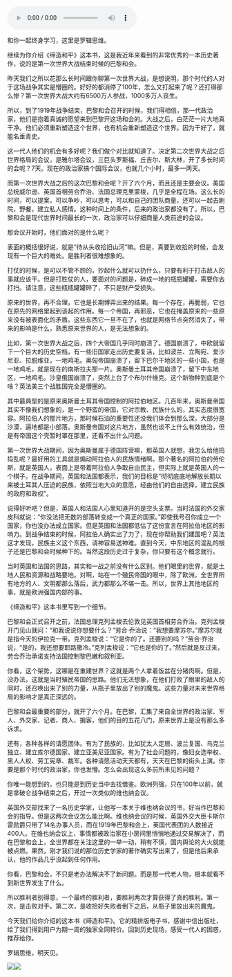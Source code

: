 <audio src="http://igetoss.cdn.igetget.com/mp3/201810/15/201810151810214159964572.mp3" controls="controls">您的浏览器不支持 audio 标签。</audio><p>和你一起终身学习，这里是罗辑思维。</p><p>继续为你介绍《缔造和平》这本书，这是我近年来看到的非常优秀的一本历史著作，说的是第一次世界大战结束时候的巴黎和会。</p><p>昨天我们之所以花那么长时间跟你聊第一次世界大战，是想说明，那个时代的人对于这场战争其实是懵圈的。好好的都消停了100年，怎么又打起来了呢？还打得那么惨？第一次世界大战大约有6500万人参战，1000多万人丧生。</p><p>所以，到了1919年战争结束，巴黎和会召开的时候，我们得相信，那一代政治家，他们是抱着真诚的愿望来到巴黎开这场和会的。大战之后，白茫茫一片大地真干净。他们必须重新塑造这个世界，也有机会重新塑造这个世界。因为干好了，就能名垂青史。</p><p>这一代人他们的机会有多好呢？我们做个对比就知道了。决定第二次世界大战之后世界格局的会议，是雅尔塔会议，三巨头罗斯福、丘吉尔、斯大林，开了多长时间的会呢？7天。现在的政治家搞个国际会议，也就几个小时，最多一两天。</p><p>而第一次世界大战之后的这次巴黎和会呢？开了六个月，而且还是主要会议。美国总统威尔逊、英国首相劳合乔治、法国总理克里蒙梭，几乎是全程在场。这么长的时间，可以提案，可以争吵，可以思考，可以和自己的团队商量，还可以一起去剧院，野餐，建立私人感情。这种时间上的条件，后来的政治家都没有了。所以，巴黎和会是现代世界时间最长的一次，政治家可以仔细商量人类前途的会议。</p><p>那会议开始时，他们面对的是什么呢？</p><p>表面的概括很好说，就是“待从头收拾旧山河”嘛。但是，真要到收拾的时候，会发现有一个巨大的难处。是胜利者很难想象的。</p><p>打仗的时候，是可以不管不顾的，抄起什么就可以扔什么，只要有利于打击敌人的事就应该干。但是打胜仗的人，要面对的问题是，碎成一地的瓶瓶罐罐，需要你去打扫。请注意，这些瓶瓶罐罐碎了，不只是财产受损失。</p><p>原来的世界，再不合理，它也是长期博弈出来的结果。每一个存在，再脆弱，它也在原先的网络里起到该起的作用。每一个帝国，再邪恶，它也在掩盖原来的一些原来没有被表面化的矛盾。这些东西它一旦不在了，也就是网络节点突然消失了，带来的影响是什么，熟悉原来世界的人，是无法想象的。</p><p>比如，第一次世界大战之后，四个大帝国几乎同时崩溃了。德国崩溃了，中欧就留下一个巨大的历史空档，有一些旧国家走出历史要复活，比如波兰、立陶宛、爱沙尼亚、拉脱维亚，一地鸡毛。奥匈帝国崩溃了，留下巴尔干地区的一些小国，也是一地鸡毛，就是现在的南斯拉夫那一片。奥斯曼土耳其帝国崩溃了，留下中东地区，一地鸡毛。沙皇俄国崩溃了，突然上台了个布尔什维克。这个新物种到底是个啥？英法美三个战胜国完全是懵圈的。</p><p>其中最典型的是原来奥斯曼土耳其帝国控制的阿拉伯地区。几百年来，奥斯曼帝国其实不像我们想象的，是一个野蛮的帝国，它对宗教、民族什么的，其实态度很宽容。阿拉伯人的那片地方，那时候石油的重要性还没我们体会到那么深，大部分是沙漠，遍地都是小部落。奥斯曼帝国对这片地方，虽然也谈不上什么有效统治，但是有帝国这个壳暂时罩在那里，还看不出什么问题。</p><p>第一次世界大战期间，因为奥斯曼属于德国阵营嘛，那英国人就想，我怎么给他捣捣乱呢？最好用的工具就是煽动阿拉伯人的民族情绪啊。那个著名的阿拉伯的劳伦斯，就是英国人，表面上是带着阿拉伯人争取自由民主，但实际上就是英国人的一个棋子。在战争期间，英国和法国都表示，我们的目标是“彻彻底底地解放长期以来被土耳其人压迫的民族，依照当地大众的意愿，经由他们的自由选择，建立民族的政府和政权”。</p><p>说得好听吧？但是，英国人和法国人心里知道开的是空头支票。当时法国的外交家皮科就说：“你没法把无数的部落转变成一个真正的国家。”即使我号召你成立一个国家，你也没办法成立国家。但是英国和法国都低估了这份宣言在阿拉伯地区的影响力。到战争结束的时候，阿拉伯人确实出了力了，现在你帮助我们建国吧？英法这才发现，民族主义这个东西，请神容易送神难。直到今天，中东地区的混乱的根子还是巴黎和会时候种下的。当然这段历史过于复杂，你只要有这个概念就行。</p><p>当时英国和法国的思路，其实和一战之前没有什么区别。他们眼里的世界，就是土地人民和资源和战略要地。对啊，站在一个殖民帝国的眼中，除了欧洲，全世界所有地方的人、文明都那么落后，武力都那么不堪一击。所以，世界上其他地区的事，就是欧洲强国内部的事。</p><p>《缔造和平》这本书里写到一个细节。</p><p>巴黎和会正式召开之前，法国总理克列孟梭去伦敦见英国首相劳合乔治。克列孟梭开门见山就问：“和我说说你想要什么？”劳合·乔治说：“我想要摩苏尔。”摩苏尔就是指今天的伊拉克一带。克列孟梭说：“它是你的了。还要别的吗？”劳合·乔治说，“是的，我还想要耶路撒冷。”克列孟梭说：“它也是你的了。”然后就是反过来，劳合乔治承诺支持法国控制黎巴嫩和叙利亚。</p><p>你看，这个架势，这哪是在重建世界？这就是两个人拿着饭盆在分猪肉啊。但是，没办法，这就是当时殖民帝国的思路。他们无法想象，在他们打败了眼里的敌人的同时，还召唤出来了别的力量，从瓶子里放出了别的魔鬼。这些力量对未来世界格局的影响才是真正深远的。</p><p>巴黎和会最重要的部分，就开了六个月。在巴黎，汇集了来自全世界的政治家、军人、外交家、记者、商人、掮客，他们的目的五花八门，原来世界上是没有那么多诉求。</p><p>还有，各种各样的请愿团体。有为了民族的，比如犹太人定居、波兰复国、乌克兰独立、建立库尔德国家、建立亚美尼亚国家。有为了社会问题的，像妇女选举权、黑人人权、劳工宪章、裁军。各种请愿活动天天都有，天天在巴黎的街头上演。你要是那个时代的政治家，你也发懵。怎么会出现这么多前所未见的问题？</p><p>你唯一能想到的，也只能是到历史当中去找借鉴。欧洲列强，只在100年以前，就是拿破仑战争结束之后，开过一次类似的维也纳会议。</p><p>英国外交部找来了一名历史学家，让他写一本关于维也纳会议的书，好当作巴黎和会的指导。但是这两次会议怎么能比啊。维也纳会议的时候，英国外交大臣卡斯尔雷勋爵只带了14名办事人员，而在1919年巴黎和会上，英国代表团的人数接近400人。在维也纳会议上，事情都被政治家在小房间里悄悄地通过交易解决了，而在巴黎和会上，全世界都在关注这里的一举一动，稍有不慎，国内舆论的大火就能被点燃。果然，刚才我们说的那位历史学家的著作确实写出来了，但是他后来承认，他的作品几乎没起到任何作用。</p><p>你看，巴黎和会，不只是老办法解决不了新问题。而是那一代老人物，根本就看不到新世界发生了什么。</p><p>所以胜利者别得意，一个最终的胜利者，要胜利两次才算获得了真的胜利。第一次，是击败对手。第二次，是收拾好失败者倒下之后，从瓶子里放出来的魔鬼。</p><p>今天我们给你介绍的这本书《缔造和平》。它的精排版电子书，感谢中信出版社，给了我们得到用户为期一周的独家全网特价。回到历史现场，感受一代人的困惑，推荐给你。</p><p> <p></p></p><p>罗辑思维，明天见。</p><img src="https://piccdn.igetget.com/img/201810/15/201810151810513470994675.jpg" /><img src="https://piccdn.igetget.com/img/201810/15/201810151810552081088358.jpg" />